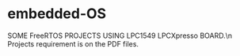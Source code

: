 # embedded-OS

SOME FreeRTOS PROJECTS USING LPC1549 LPCXpresso BOARD.\n
Projects requirement is on the PDF files.
